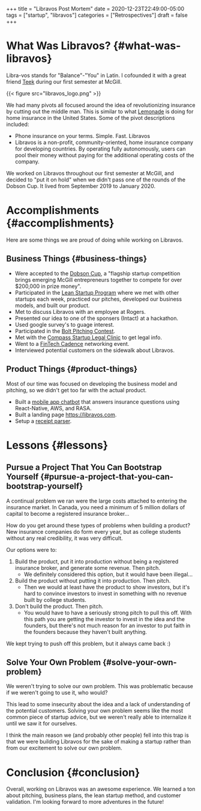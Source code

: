 +++
title = "Libravos Post Mortem"
date = 2020-12-23T22:49:00-05:00
tags = ["startup", "libravos"]
categories = ["Retrospectives"]
draft = false
+++

# What Was Libravos? {#what-was-libravos}

Libra-vos stands for "Balance"-"You" in Latin. I cofounded it with a great friend [Teek](http://prateek.humane.com) during our first semester at McGill.

{{< figure src="libravos_logo.png" >}}

We had many pivots all focused around the idea of revolutionizing insurance by cutting out the middle man. This is similar to what [Lemonade](https://www.lemonade.com/) is doing for home insurance in the United States. Some of the pivot descriptions included:

-   Phone insurance on your terms. Simple. Fast. Libravos
-   Libravos is a non-profit, community-oriented, home insurance company for developing countries. By operating fully autonomously, users can pool their money without paying for the additional operating costs of the company.

We worked on Libravos throughout our first semester at McGill, and decided to "put it on hold" when we didn't pass one of the rounds of the Dobson Cup. It lived from September 2019 to January 2020.


# Accomplishments {#accomplishments}

Here are some things we are proud of doing while working on Libravos.


## Business Things {#business-things}

-   Were accepted to the [Dobson Cup](https://www.mcgill.ca/dobson/entrepreneurship-programs/mcgill-dobson-cup), a "flagship startup competition brings emerging McGill entrepreneurs together to compete for over $200,000 in prize money".
-   Participated in the [Lean Startup Program](https://www.mcgill.ca/dobson/entrepreneurship-programs/mcgill-lean-startup-program) where we met with other startups each week, practiced our pitches, developed our business models, and built our product.
-   Met to discuss Libravos with an employee at Rogers.
-   Presented our idea to one of the sponsers (Intact) at a hackathon.
-   Used google survey's to guage interest.
-   Participated in the [Bolt Pitching Contest](https://www.boltbootcamps.com/).
-   Met with the [Compass Startup Legal Clinic](http://www.compassclinic.org/) to get legal info.
-   Went to a [FinTech Cadence](https://www.facebook.com/FintechCadence/) networking event.
-   Interviewed potential customers on the sidewalk about Libravos.


## Product Things {#product-things}

Most of our time was focused on developing the business model and pitching, so we didn't get too far with the actual product.

-   Built a [mobile app chatbot](https://devpost.com/software/libravos-mobile-app-with-chat-bot) that answers insurance questions using React-Native, AWS, and RASA.
-   Built a landing page <https://libravos.com>.
-   Setup a [receipt parser](https://github.com/Libravos/receipt-parser).


# Lessons {#lessons}


## Pursue a Project That You Can Bootstrap Yourself {#pursue-a-project-that-you-can-bootstrap-yourself}

A continual problem we ran were the large costs attached to entering the insurance market. In Canada, you need a minimum of 5 million dollars of capital to become a registered insurance broker...

How do you get around these types of problems when building a product? New insurance companies do form every year, but as college students without any real credibility, it was very difficult.

Our options were to:

1.  Build the product, put it into production without being a registered insurance broker, and generate some revenue. Then pitch.
    -   We definitely considered this option, but it would have been illegal...
2.  Build the product without putting it into production. Then pitch.
    -   Then we would at least have the product to show investors, but it's hard to convince investors to invest in something with no revenue built by college students.
3.  Don't build the product. Then pitch.
    -   You would have to have a seriously strong pitch to pull this off. With this path you are getting the investor to invest in the idea and the founders, but there's not much reason for an investor to put faith in the founders because they haven't built anything.

We kept trying to push off this problem, but it always came back :)


## Solve Your Own Problem {#solve-your-own-problem}

We weren't trying to solve our own problem. This was problematic because if we weren't going to use it, who would?

This lead to some insecurity about the idea and a lack of understanding of the potential customers. Solving your own problem seems like the most common piece of startup advice, but we weren't really able to internalize it until we saw it for ourselves.

I think the main reason we (and probably other people) fell into this trap is that we were building Libravos for the sake of making a startup rather than from our excitement to solve our own problem.


# Conclusion {#conclusion}

Overall, working on Libravos was an awesome experience. We learned a ton about pitching, business plans, the lean startup method, and customer validation. I'm looking forward to more adventures in the future!
